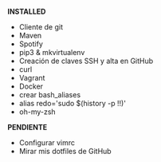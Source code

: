**INSTALLED**
* Cliente de git
* Maven
* Spotify
* pip3 & mkvirtualenv
* Creación de claves SSH y alta en GitHub
* curl
* Vagrant
* Docker
* crear bash_aliases
 * alias redo='sudo $(history -p !!)'
* oh-my-zsh



**PENDIENTE**
* Configurar vimrc
* Mirar mis dotfiles de GitHub
